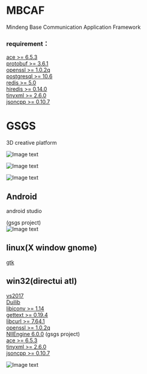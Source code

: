 # MBCAF
Mindeng Base Communication Application Framework


### requirement：
[ace >= 6.5.3](http://download.dre.vanderbilt.edu/) <br>
[protobuf >= 3.6.1](https://github.com/protocolbuffers/protobuf/releases) <br>
[openssl >= 1.0.2q](https://www.openssl.org/)  <br>
[postgresql >= 10.6](https://www.postgresql.org/) <br>
[redis >= 5.0](https://redis.io/download) </br>
[hiredis >= 0.14.0](https://github.com/redis/hiredis/releases) </br>
[tinyxml >= 2.6.0](https://sourceforge.net/projects/tinyxml/) </br>
[jsoncpp >= 0.10.7](https://github.com/open-source-parsers/jsoncpp) </br>

# GSGS
3D creative platform

![Image text](https://raw.githubusercontent.com/suzhengquan/GSGS/master/gsgs.png)

![Image text](https://raw.githubusercontent.com/suzhengquan/GSGS/master/screenshot3.png)

![Image text](https://raw.githubusercontent.com/suzhengquan/GSGS/master/screenshot4.png)

## Android
android studio <br>

(gsgs project)<br>
![Image text](https://github.com/suzhengquan/GSGS/blob/master/Screenshot_2019-05-13-21-47-42-712_com.MBCAF.png?raw=true)
## linux(X window gnome)
[gtk](https://www.gtk.org/)<br>
## win32(directui atl)
[vs2017](https://visualstudio.microsoft.com/zh-hans/thank-you-downloading-visual-studio/?sku=Community&rel=15) <br>
[Duilib](http://duilib.googlecode.com/svn/trunk) <br>
[libiconv >= 1.14](http://www.gnu.org/software/libiconv/)<br>
[gettext >= 0.19.4](http://www.gnu.org/software/gettext/)<br>
[libcurl >= 7.64.1](https://curl.haxx.se/libcurl/) <br>
[openssl >= 1.0.2q](https://www.openssl.org/)  <br>
[NIIEngine 6.0.0](https://github.com/niiengine/NIIEngine/) (gsgs project)<br>
[ace >= 6.5.3](http://download.dre.vanderbilt.edu/) <br>
[tinyxml >= 2.6.0](https://sourceforge.net/projects/tinyxml/) </br>
[jsoncpp >= 0.10.7](https://github.com/open-source-parsers/jsoncpp) </br>

![Image text](https://github.com/suzhengquan/GSGS/blob/master/login.png?raw=true)

